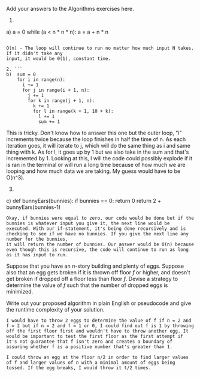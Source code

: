 Add your answers to the Algorithms exercises here.

1. ```
a)  a = 0
    while (a < n * n * n):
      a = a + n * n
```

O(n) - The loop will continue to run no matter how much input N takes. If it didn't take any 
input, it would be 0(1), constant time.

2. ```
b)  sum = 0
    for i in range(n):
      i += 1
      for j in range(i + 1, n):
        j += 1
        for k in range(j + 1, n):
          k += 1
          for l in range(k + 1, 10 + k):
            l += 1
            sum += 1
```

This is tricky. Don't know how to answer this one but the outer loop, "i" increments twice because the loop finishes in half the time of n. As each iteration goes, it will iterate to j, which will do the same thing as i and same thing with k. As for l, it goes up by 1 but we also take in the sum and that's incremented by 1. Looking at this, I will the code could possibly explode if it is ran in the terminal or will run a long time because of how much we are looping and how much data we are taking. My guess would have to be O(n^3).

3. ```
c)  def bunnyEars(bunnies):
      if bunnies == 0:
        return 0
      return 2 + bunnyEars(bunnies-1)
```
Okay, if bunnies were equal to zero, our code would be done but if the bunnies is whatever input you give it, the next line would be executed. With our if-statement, it's being done recursively and is checking to see if we have no bunnies. If you give the next line any number for the bunnies, 
it will return the number of bunnies. Our answer would be O(n) because even though this is recursive, the code will continue to run as long as it has input to run.

```
Suppose that you have an _n_-story building and plenty of eggs. Suppose also that an egg gets broken if it is thrown off floor _f_ or higher, and doesn't get broken if dropped off a floor less than floor _f_. Devise a strategy to determine the value of _f_ such that the number of dropped eggs is minimized.

Write out your proposed algorithm in plain English or pseudocode and give the runtime complexity of your solution.
```
I would have to throw 2 eggs to determine the value of f if n = 2 and f = 2 but if n = 2 and f = 1 or 0, I could find out f is 1 by throwing off the first floor first and wouldn't have to throw another egg. It would be important to test the first floor as the first attempt if it's not guarantee that f isn't zero and creates a boundary of assuring whether f is a positive number that's greater than 1.

I could throw an egg at the floor n/2 in order to find larger values of f and larger values of n with a minimal amount of eggs being tossed. If the egg breaks, I would throw it t/2 times.